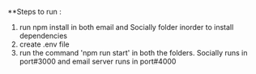 **Steps to run :
1) run npm install in both email and Socially folder inorder to install dependencies
2) create .env file 
3) run the command 'npm run start' in both the folders. Socially runs in port#3000 and email server runs in port#4000

